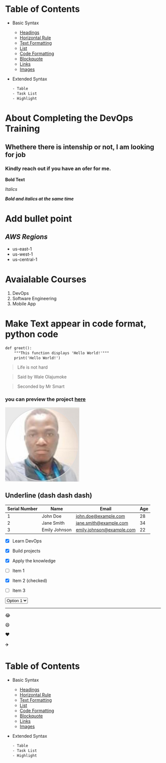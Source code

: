 # Table of Contents
- Basic Syntax
    - [Headings](heading)
    - [Horizontal Rule](rule)
    - [Text Formatting](text)
    - [List](list)
    - [Code Formatting](formatting)
    - [Blockquote](bquote)
    - [Links](links)
    - [Images](images)
- Extended Syntax
  
      - Table
      - Task List
      - Highlight  


# About Completing the DevOps Training
## Whethere there is intenship or not, I am looking for job
### Kindly reach out if you have an ofer for me.

**Bold Text**

*Italics*

***Bold and italics at the same time***

# **Add bullet point**
## *AWS Regions*
- us-east-1
- us-west-1
- us-central-1

# Avaialable Courses
1. DevOps
1. Software Engineering
1. Mobile App

# Make Text appear in code format, python code
~~~
def greet():
    """This function displays 'Hello World!'"""
    print('Hello World!')
~~~

> Life is not hard

> Said by Wale Olajumoke

> Seconded by Mr Smart

### you can preview the project [here](https://tech365.ng 'tech365 website')

![OforKaNsi](pix.png)

Underline (dash dash dash)
---


| Serial Number | Name          | Email                | Age |
|---------------|---------------|----------------------|-----|
| 1             | John Doe      | john.doe@example.com | 28  |
| 2             | Jane Smith    | jane.smith@example.com| 34  |
| 3             | Emily Johnson | emily.johnson@example.com | 22  |

- [x] Learn DevOps
- [x] Build projects
- [x] Apply the knowledge

- [ ] Item 1
- [x] Item 2 (checked)
- [ ] Item 3
  
<select>
  <option value="option1">Option 1</option>
  <option value="option2">Option 2</option>
  <option value="option3">Option 3</option>
</select>

---

😂

😄

❤️

✈️

# Table of Contents
- Basic Syntax
    - [Headings](heading)
    - [Horizontal Rule](rule)
    - [Text Formatting](text)
    - [List](list)
    - [Code Formatting](formatting)
    - [Blockquote](bquote)
    - [Links](links)
    - [Images](images)
- Extended Syntax
  
      - Table
      - Task List
      - Highlight  

